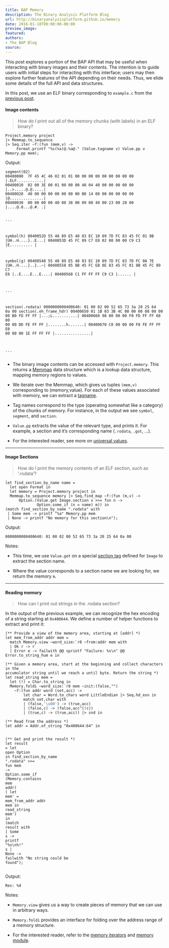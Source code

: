 ```yaml
---
title: BAP Memory
description: The Binary Analysis Platform Blog
url: http://binaryanalysisplatform.github.io/memory
date: 2016-01-18T00:00:00-00:00
preview_image:
featured:
authors:
- The BAP Blog
source:
---
```


<p>This post explores a portion of the BAP API that may be useful when interacting
with binary images and their contents. The intention is to guide users with
initial steps for interacting with this interface; users may then explore
further features of the API depending on their needs. Thus, we elide some
details of the full API and data structures.</p>

<p>In this post, we use an ELF binary corresponding to <code class="language-plaintext highlighter-rouge">example.c</code> from the
<a href="http://binaryanalysisplatform.github.io/graphlib/">previous post</a>.</p>

<h4>Image contents</h4>

<blockquote>
  <p>How do I print out all of the memory chunks (with labels) in an ELF binary?</p>
</blockquote>

<div class="language-ocaml highlighter-rouge"><div class="highlight"><pre class="highlight"><code><span class="nn">Project</span><span class="p">.</span><span class="n">memory</span> <span class="n">project</span>
<span class="o">|&gt;</span> <span class="nn">Memmap</span><span class="p">.</span><span class="n">to_sequence</span>
<span class="o">|&gt;</span> <span class="nn">Seq</span><span class="p">.</span><span class="n">iter</span> <span class="o">~</span><span class="n">f</span><span class="o">:</span><span class="p">(</span><span class="k">fun</span> <span class="p">(</span><span class="n">mem</span><span class="o">,</span><span class="n">v</span><span class="p">)</span> <span class="o">-&gt;</span>
     <span class="nn">Format</span><span class="p">.</span><span class="n">printf</span> <span class="s2">&quot;%s(%a)@.%a@.&quot;</span> <span class="p">(</span><span class="nn">Value</span><span class="p">.</span><span class="n">tagname</span> <span class="n">v</span><span class="p">)</span> <span class="nn">Value</span><span class="p">.</span><span class="n">pp</span> <span class="n">v</span> <span class="nn">Memory</span><span class="p">.</span><span class="n">pp</span> <span class="n">mem</span><span class="p">);</span>
</code></pre></div></div>

<p>Output:</p>

<div class="language-plaintext highlighter-rouge"><div class="highlight"><pre class="highlight"><code>segment(02)
00400000  7F 45 4C 46 02 01 01 00 00 00 00 00 00 00 00 00 |.ELF............|
00400010  02 00 3E 00 01 00 00 00 40 04 40 00 00 00 00 00 |..&gt;.....@.@.....|
00400020  40 00 00 00 00 00 00 00 B0 14 00 00 00 00 00 00 |@...............|
00400030  00 00 00 00 40 00 38 00 09 00 40 00 23 00 20 00 |....@.8...@.#. .|

...

symbol(h)
0040052D  55 48 89 E5 48 83 EC 10 89 7D FC 83 45 FC 01 8B |UH..H....}..E...|
0040053D  45 FC 89 C7 E8 02 00 00 00 C9 C3                |E..........     |

symbol(g)
00400548  55 48 89 E5 48 83 EC 10 89 7D FC 83 7D FC 0A 7E |UH..H....}..}..~|
00400558  05 8B 45 FC EB 0E 83 45 FC 01 8B 45 FC 89 C7 E8 |..E....E...E....|
00400568  C1 FF FF FF C9 C3                               |......          |

...

section(.rodata)
0000000000400640: 01 00 02 00 52 65 73 3a 20 25 64 0a 00
section(.eh_frame_hdr)
00400650  01 1B 03 3B 4C 00 00 00 08 00 00 00 B0 FD FF FF |...;L...........|
00400660  98 00 00 00 F0 FD FF FF 68 00 00 00 DD FE FF FF |........h.......|
00400670  C0 00 00 00 F8 FE FF FF E0 00 00 00 1E FF FF FF |................|

...
</code></pre></div></div>

<ul>
  <li>
    <p>The binary image contents can be accessed with <code class="language-plaintext highlighter-rouge">Project.memory</code>. This returns a
<a href="https://github.com/BinaryAnalysisPlatform/bap/blob/master/lib/bap/bap.mli#L5393">Memmap</a>
data structure which is a lookup data structure, mapping memory regions to
values.</p>
  </li>
  <li>
    <p>We iterate over the Memmap, which gives us tuples <code class="language-plaintext highlighter-rouge">(mem,v)</code> corresponding to
(memory,value). For each of these values associated with memory, we can extract
a <a href="https://github.com/BinaryAnalysisPlatform/bap/blob/master/lib/bap/bap.mli#L3226">tagname</a>.</p>
  </li>
  <li>
    <p>Tag names correspond to the type (operating somewhat like a category) of the
chunks of memory. For instance, in the output we see <code class="language-plaintext highlighter-rouge">symbol</code>, <code class="language-plaintext highlighter-rouge">segment</code>, and
<code class="language-plaintext highlighter-rouge">section</code>.</p>
  </li>
  <li>
    <p><code class="language-plaintext highlighter-rouge">Value.pp</code> extracts the value of the relevant type, and prints it. For example,
a section and it&rsquo;s corresponding name (<code class="language-plaintext highlighter-rouge">.rodata</code>, <code class="language-plaintext highlighter-rouge">.got</code>, &hellip;).</p>
  </li>
  <li>
    <p>For the interested reader, see more on
<a href="https://github.com/BinaryAnalysisPlatform/bap/blob/master/lib/bap/bap.mli#L564">universal values</a>.</p>
  </li>
</ul>

<hr/>

<h4>Image Sections</h4>

<blockquote>
  <p>How do I print the memory contents of an ELF section, such as &lsquo;.rodata&rsquo;?</p>
</blockquote>

<div class="language-ocaml highlighter-rouge"><div class="highlight"><pre class="highlight"><code><span class="k">let</span> <span class="n">find_section_by_name</span> <span class="n">name</span> <span class="o">=</span>
  <span class="k">let</span> <span class="k">open</span> <span class="nc">Format</span> <span class="k">in</span>
  <span class="k">let</span> <span class="n">memory</span> <span class="o">=</span> <span class="nn">Project</span><span class="p">.</span><span class="n">memory</span> <span class="n">project</span> <span class="k">in</span>
  <span class="nn">Memmap</span><span class="p">.</span><span class="n">to_sequence</span> <span class="n">memory</span> <span class="o">|&gt;</span> <span class="nn">Seq</span><span class="p">.</span><span class="n">find_map</span> <span class="o">~</span><span class="n">f</span><span class="o">:</span><span class="p">(</span><span class="k">fun</span> <span class="p">(</span><span class="n">m</span><span class="o">,</span><span class="n">v</span><span class="p">)</span> <span class="o">-&gt;</span>
      <span class="nn">Option</span><span class="p">.(</span><span class="nn">Value</span><span class="p">.</span><span class="n">get</span> <span class="nn">Image</span><span class="p">.</span><span class="n">section</span> <span class="n">v</span> <span class="o">&gt;&gt;=</span> <span class="k">fun</span> <span class="n">n</span> <span class="o">-&gt;</span>
              <span class="nn">Option</span><span class="p">.</span><span class="n">some_if</span> <span class="p">(</span><span class="n">n</span> <span class="o">=</span> <span class="n">name</span><span class="p">)</span> <span class="n">m</span><span class="p">))</span> <span class="k">in</span>
<span class="p">(</span><span class="k">match</span> <span class="n">find_section_by_name</span> <span class="s2">&quot;.rodata&quot;</span> <span class="k">with</span>
 <span class="o">|</span> <span class="nc">Some</span> <span class="n">mem</span> <span class="o">-&gt;</span> <span class="n">printf</span> <span class="s2">&quot;%a&quot;</span> <span class="nn">Memory</span><span class="p">.</span><span class="n">pp</span> <span class="n">mem</span>
 <span class="o">|</span> <span class="nc">None</span> <span class="o">-&gt;</span> <span class="n">printf</span> <span class="s2">&quot;No memory for this section</span><span class="se">\n</span><span class="s2">&quot;</span><span class="p">);</span>
</code></pre></div></div>

<p>Output:</p>

<div class="language-plaintext highlighter-rouge"><div class="highlight"><pre class="highlight"><code>0000000000400640: 01 00 02 00 52 65 73 3a 20 25 64 0a 00
</code></pre></div></div>

<p>Notes:</p>

<ul>
  <li>
    <p>This time, we use <code class="language-plaintext highlighter-rouge">Value.get</code> on a special
<a href="https://github.com/BinaryAnalysisPlatform/bap/blob/master/lib/bap/bap.mli#L5353">section tag</a>
defined for <code class="language-plaintext highlighter-rouge">Image</code> to extract the section name.</p>
  </li>
  <li>
    <p>Where the value corresponds to a section name we are looking for, we return
the memory <code class="language-plaintext highlighter-rouge">m</code>.</p>
  </li>
</ul>

<hr/>

<h4>Reading memory</h4>

<blockquote>
  <p>How can I print out strings in the .rodata section?</p>
</blockquote>

<p>In the output of the previous example, we can recognize the hex encoding of a
string starting at <code class="language-plaintext highlighter-rouge">0x400644</code>. We define a number of helper functions to
extract and print it:</p>

<div class="language-ocaml highlighter-rouge"><div class="highlight"><pre class="highlight"><code><span class="c">(** Provide a view of the memory area, starting at [addr] *)</span>
<span class="k">let</span> <span class="n">mem_from_addr</span> <span class="n">addr</span> <span class="n">mem</span> <span class="o">=</span>
  <span class="k">match</span> <span class="nn">Memory</span><span class="p">.</span><span class="n">view</span> <span class="o">~</span><span class="n">word_size</span><span class="o">:</span><span class="nt">`r8</span> <span class="o">~</span><span class="n">from</span><span class="o">:</span><span class="n">addr</span> <span class="n">mem</span> <span class="k">with</span>
  <span class="o">|</span> <span class="nc">Ok</span> <span class="n">r</span> <span class="o">-&gt;</span> <span class="n">r</span>
  <span class="o">|</span> <span class="nc">Error</span> <span class="n">e</span> <span class="o">-&gt;</span> <span class="n">failwith</span> <span class="o">@@</span> <span class="n">sprintf</span> <span class="s2">&quot;Failure: %s</span><span class="se">\n</span><span class="s2">&quot;</span> <span class="o">@@</span> <span class="nn">Error</span><span class="p">.</span><span class="n">to_string_hum</span> <span class="n">e</span> <span class="k">in</span>
</code></pre></div></div>

<div class="language-ocaml highlighter-rouge"><div class="highlight"><pre class="highlight"><code><span class="c">(** Given a memory area, start at the beginning and collect characters in the
accumulator string until we reach a until byte. Return the string *)</span>
<span class="k">let</span> <span class="n">read_string</span> <span class="n">mem</span> <span class="o">=</span>
  <span class="k">let</span> <span class="p">(</span><span class="o">!</span><span class="p">)</span> <span class="o">=</span> <span class="nn">Char</span><span class="p">.</span><span class="n">to_string</span> <span class="k">in</span>
  <span class="nn">Memory</span><span class="p">.</span><span class="n">foldi</span> <span class="o">~</span><span class="n">word_size</span><span class="o">:</span><span class="nt">`r8</span> <span class="n">mem</span> <span class="o">~</span><span class="n">init</span><span class="o">:</span><span class="p">(</span><span class="bp">false</span><span class="o">,</span><span class="s2">&quot;&quot;</span><span class="p">)</span>
    <span class="o">~</span><span class="n">f</span><span class="o">:</span><span class="p">(</span><span class="k">fun</span> <span class="n">addr</span> <span class="n">word</span> <span class="p">(</span><span class="n">set</span><span class="o">,</span><span class="n">acc</span><span class="p">)</span> <span class="o">-&gt;</span>
        <span class="k">let</span> <span class="kt">char</span> <span class="o">=</span> <span class="nn">Word</span><span class="p">.</span><span class="n">to_chars</span> <span class="n">word</span> <span class="nc">LittleEndian</span> <span class="o">|&gt;</span> <span class="nn">Seq</span><span class="p">.</span><span class="n">hd_exn</span> <span class="k">in</span>
        <span class="k">match</span> <span class="n">set</span><span class="o">,</span><span class="kt">char</span> <span class="k">with</span>
        <span class="o">|</span> <span class="p">(</span><span class="bp">false</span><span class="o">,</span><span class="sc">'\x00'</span><span class="p">)</span> <span class="o">-&gt;</span> <span class="p">(</span><span class="bp">true</span><span class="o">,</span><span class="n">acc</span><span class="p">)</span>
        <span class="o">|</span> <span class="p">(</span><span class="bp">false</span><span class="o">,</span><span class="n">c</span><span class="p">)</span> <span class="o">-&gt;</span> <span class="p">(</span><span class="bp">false</span><span class="o">,</span><span class="n">acc</span><span class="o">^</span><span class="p">(</span><span class="o">!</span><span class="n">c</span><span class="p">))</span>
        <span class="o">|</span> <span class="p">(</span><span class="bp">true</span><span class="o">,</span><span class="n">c</span><span class="p">)</span> <span class="o">-&gt;</span> <span class="p">(</span><span class="bp">true</span><span class="o">,</span><span class="n">acc</span><span class="p">))</span> <span class="o">|&gt;</span> <span class="n">snd</span> <span class="k">in</span>
</code></pre></div></div>

<div class="language-ocaml highlighter-rouge"><div class="highlight"><pre class="highlight"><code><span class="c">(** Read from the address *)</span>
<span class="k">let</span> <span class="n">addr</span> <span class="o">=</span> <span class="nn">Addr</span><span class="p">.</span><span class="n">of_string</span> <span class="s2">&quot;0x400644:64&quot;</span> <span class="k">in</span>

<span class="c">(** Get and print the result *)</span>
<span class="k">let</span> <span class="n">result</span> <span class="o">=</span>
  <span class="k">let</span> <span class="k">open</span> <span class="nc">Option</span> <span class="k">in</span>
  <span class="n">find_section_by_name</span> <span class="s2">&quot;.rodata&quot;</span> <span class="o">&gt;&gt;=</span> <span class="k">fun</span> <span class="n">mem</span> <span class="o">-&gt;</span>
  <span class="nn">Option</span><span class="p">.</span><span class="n">some_if</span> <span class="p">(</span><span class="nn">Memory</span><span class="p">.</span><span class="n">contains</span> <span class="n">mem</span> <span class="n">addr</span><span class="p">)</span> <span class="p">(</span>
    <span class="k">let</span> <span class="n">mem'</span> <span class="o">=</span> <span class="n">mem_from_addr</span> <span class="n">addr</span> <span class="n">mem</span> <span class="k">in</span>
    <span class="n">read_string</span> <span class="n">mem'</span><span class="p">)</span> <span class="k">in</span>
<span class="p">(</span><span class="k">match</span> <span class="n">result</span> <span class="k">with</span>
 <span class="o">|</span> <span class="nc">Some</span> <span class="n">s</span> <span class="o">-&gt;</span> <span class="n">printf</span> <span class="s2">&quot;%s</span><span class="se">\n</span><span class="s2">%!&quot;</span> <span class="n">s</span>
 <span class="o">|</span> <span class="nc">None</span> <span class="o">-&gt;</span> <span class="n">failwith</span> <span class="s2">&quot;No string could be found&quot;</span><span class="p">);</span>
</code></pre></div></div>

<p>Output:</p>

<div class="language-plaintext highlighter-rouge"><div class="highlight"><pre class="highlight"><code>Res: %d
</code></pre></div></div>

<p>Notes:</p>

<ul>
  <li>
    <p><code class="language-plaintext highlighter-rouge">Memory.view</code> gives us a way to create pieces of memory that we can use in
arbitrary ways.</p>
  </li>
  <li>
    <p><code class="language-plaintext highlighter-rouge">Memory.foldi</code> provides an interface for folding over the address range of a
memory structure.</p>
  </li>
  <li>
    <p>For the interested reader, refer to the
<a href="https://github.com/BinaryAnalysisPlatform/bap/blob/master/lib/bap/bap.mli#L4831">memory iterators</a>
and <a href="https://github.com/BinaryAnalysisPlatform/bap/blob/master/lib/bap/bap.mli#L4847">memory module</a>.</p>
  </li>
</ul>

